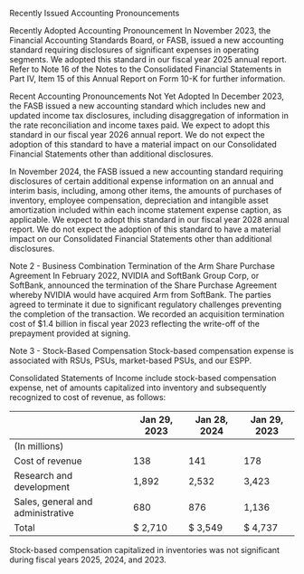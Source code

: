 Recently Issued Accounting Pronouncements

Recently Adopted Accounting Pronouncement
In November 2023, the Financial Accounting Standards Board, or FASB, issued a new accounting standard requiring disclosures of significant expenses in operating segments. We adopted this standard in our fiscal year 2025 annual report. Refer to Note 16 of the Notes to the Consolidated Financial Statements in Part IV, Item 15 of this Annual Report on Form 10-K for further information.

Recent Accounting Pronouncements Not Yet Adopted
In December 2023, the FASB issued a new accounting standard which includes new and updated income tax disclosures, including disaggregation of information in the rate reconciliation and income taxes paid. We expect to adopt this standard in our fiscal year 2026 annual report. We do not expect the adoption of this standard to have a material impact on our Consolidated Financial Statements other than additional disclosures.

In November 2024, the FASB issued a new accounting standard requiring disclosures of certain additional expense information on an annual and interim basis, including, among other items, the amounts of purchases of inventory, employee compensation, depreciation and intangible asset amortization included within each income statement expense caption, as applicable. We expect to adopt this standard in our fiscal year 2028 annual report. We do not expect the adoption of this standard to have a material impact on our Consolidated Financial Statements other than additional disclosures.

Note 2 - Business Combination
Termination of the Arm Share Purchase Agreement
In February 2022, NVIDIA and SoftBank Group Corp, or SoftBank, announced the termination of the Share Purchase Agreement whereby NVIDIA would have acquired Arm from SoftBank. The parties agreed to terminate it due to significant regulatory challenges preventing the completion of the transaction. We recorded an acquisition termination cost of $1.4 billion in fiscal year 2023 reflecting the write-off of the prepayment provided at signing.

Note 3 - Stock-Based Compensation
Stock-based compensation expense is associated with RSUs, PSUs, market-based PSUs, and our ESPP.

Consolidated Statements of Income include stock-based compensation expense, net of amounts capitalized into inventory and subsequently recognized to cost of revenue, as follows:

|                  | Jan 29, 2023 | Jan 28, 2024 | Jan 29, 2023 |
|------------------|--------------|--------------|--------------|
| (In millions)    |              |              |              |
| Cost of revenue  | 138          | 141          | 178          |
| Research and development | 1,892          | 2,532          | 3,423          |
| Sales, general and administrative | 680          | 876          | 1,136          |
| Total            | $ 2,710       | $ 3,549       | $ 4,737       |

Stock-based compensation capitalized in inventories was not significant during fiscal years 2025, 2024, and 2023.